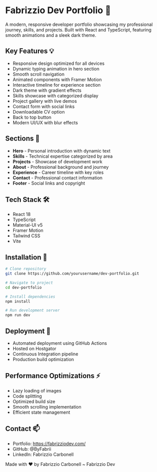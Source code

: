 # Fabrizzio Dev Portfolio 🚀

A modern, responsive developer portfolio showcasing my professional journey, skills, and projects. Built with React and TypeScript, featuring smooth animations and a sleek dark theme.

## Key Features 💡
- Responsive design optimized for all devices
- Dynamic typing animation in hero section
- Smooth scroll navigation
- Animated components with Framer Motion
- Interactive timeline for experience section
- Dark theme with gradient effects
- Skills showcase with categorized display
- Project gallery with live demos
- Contact form with social links
- Downloadable CV option
- Back to top button
- Modern UI/UX with blur effects

## Sections 📑
- **Hero** - Personal introduction with dynamic text
- **Skills** - Technical expertise categorized by area
- **Projects** - Showcase of development work
- **About** - Professional background and journey
- **Experience** - Career timeline with key roles
- **Contact** - Professional contact information
- **Footer** - Social links and copyright

## Tech Stack 🛠️
- React 18
- TypeScript
- Material-UI v5
- Framer Motion
- Tailwind CSS
- Vite

## Installation 🔧
```bash
# Clone repository
git clone https://github.com/yourusername/dev-portfolio.git

# Navigate to project
cd dev-portfolio

# Install dependencies
npm install

# Run development server
npm run dev

```

## Deployment 🚀
- Automated deployment using GitHub Actions
- Hosted on Hostgator
- Continuous Integration pipeline
- Production build optimization

## Performance Optimizations ⚡
- Lazy loading of images
- Code splitting
- Optimized build size
- Smooth scrolling implementation
- Efficient state management

## Contact 📫
- Portfolio: https://fabrizziodev.com/
- GitHub: @ByFabrii
- LinkedIn: Fabrizzio Carbonell

Made with ❤️ by Fabrizzio Carbonell ~ Fabrizzio Dev 
